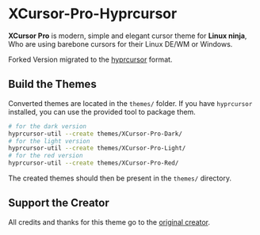 # XCursor-Pro-Hyprcursor

**XCursor Pro** is modern, simple and elegant cursor theme for **Linux ninja**, Who are using barebone cursors for their Linux DE/WM or Windows.

Forked Version migrated to the [hyprcursor](https://github.com/hyprwm/hyprcursor) format.

## Build the Themes

Converted themes are located in the `themes/` folder. If you have `hyprcursor` installed, you can use the provided tool to package them.

```bash
# for the dark version
hyprcursor-util --create themes/XCursor-Pro-Dark/
# for the light version
hyprcursor-util --create themes/XCursor-Pro-Light/
# for the red version
hyprcursor-util --create themes/XCursor-Pro-Red/
```

The created themes should then be present in the `themes/` directory.

## Support the Creator

All credits and thanks for this theme go to the [original creator](https://github.com/ful1e5).
